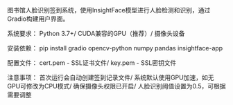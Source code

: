 图书馆人脸识别签到系统，使用InsightFace模型进行人脸检测和识别，通过Gradio构建用户界面。

系统要求：
Python 3.7+/
CUDA兼容的GPU（推荐）/
摄像头设备

安装依赖：
pip install gradio opencv-python numpy pandas insightface-app

配置文件：
cert.pem - SSL证书文件/
key.pem - SSL密钥文件

注意事项：
首次运行会自动创建签到记录文件/
系统默认使用GPU加速，如无GPU可修改为CPU模式/
确保摄像头权限已开启/
人脸识别阈值设置为0.5，可根据需要调整
